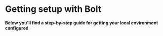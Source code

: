 # Getting setup with Bolt
**Below you'll find a step-by-step guide for getting your local environment configured**